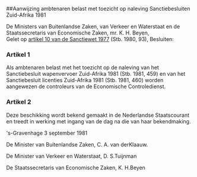 <meta http-equiv='Content-Type' content='text/html; charset=utf-8' />

##Aanwijzing ambtenaren belast met toezicht op naleving Sanctiebesluiten Zuid-Afrika 1981

De Ministers van Buitenlandse Zaken, van Verkeer en Waterstaat en de Staatssecretaris van Economische Zaken, mr. K. H. Beyen,  
Gelet op [artikel 10 van de Sanctiewet 1977](../../../../../../../../../../../wet/sanctiewet/1977/BWBR0003296/README.md) (Stb. 1980, 93),
Besluiten:    

### Artikel  1  

Als ambtenaren belast met het toezicht op de naleving van het Sanctiebesluit wapenvervoer Zuid-Afrika 1981 (Stb. 1981, 459) en van het Sanctiebesluit licenties Zuid-Afrika 1981 (Stb. 1981, 460) worden aangewezen de controleurs van de Economische Controledienst.  

### Artikel  2  

Deze beschikking wordt bekend gemaakt in de Nederlandse Staatscourant en treedt in werking met ingang van de dag na die van haar bekendmaking.  

's-Gravenhage 
3 september 1981    

De 
Minister van Buitenlandse Zaken, 
C. A. van derKlaauw. 

De 
Minister van Verkeer en Waterstaat, 
D. S.Tuijnman 

De 
Staatssecretaris van Economische Zaken, 
K. H.Beyen    
